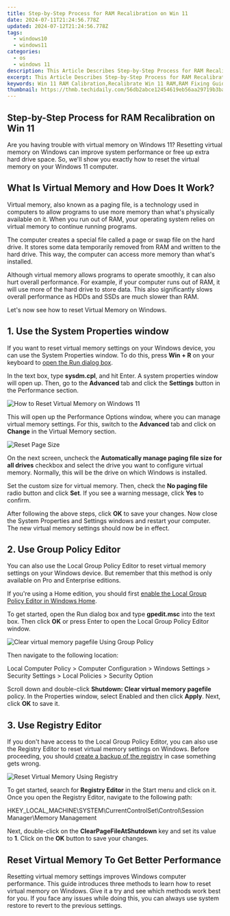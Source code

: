 ```yaml
---
title: Step-by-Step Process for RAM Recalibration on Win 11
date: 2024-07-11T21:24:56.778Z
updated: 2024-07-12T21:24:56.778Z
tags:
  - windows10
  - windows11
categories:
  - os
  - windows 11
description: This Article Describes Step-by-Step Process for RAM Recalibration on Win 11
excerpt: This Article Describes Step-by-Step Process for RAM Recalibration on Win 11
keywords: Win 11 RAM Calibration,Recalibrate Win 11 RAM,RAM Fixing Guide Win 11,Win 11 Memory Tuning Steps,Recalibrating Win 11 RAM,Stepwise Win 11 RAM Reset,Optimize Win 11 RAM Usage
thumbnail: https://thmb.techidaily.com/56db2abce12454619eb56aa29719b3ba982081a7573c4ec93a0c358d91bb966c.jpg
---
```


## Step-by-Step Process for RAM Recalibration on Win 11

 Are you having trouble with virtual memory on Windows 11? Resetting virtual memory on Windows can improve system performance or free up extra hard drive space. So, we'll show you exactly how to reset the virtual memory on your Windows 11 computer.

## What Is Virtual Memory and How Does It Work?

 Virtual memory, also known as a paging file, is a technology used in computers to allow programs to use more memory than what's physically available on it. When you run out of RAM, your operating system relies on virtual memory to continue running programs.

 The computer creates a special file called a page or swap file on the hard drive. It stores some data temporarily removed from RAM and written to the hard drive. This way, the computer can access more memory than what's installed.

 Although virtual memory allows programs to operate smoothly, it can also hurt overall performance. For example, if your computer runs out of RAM, it will use more of the hard drive to store data. This also significantly slows overall performance as HDDs and SSDs are much slower than RAM.

 Let's now see how to reset Virtual Memory on Windows.

## 1\. Use the System Properties window

 If you want to reset virtual memory settings on your Windows device, you can use the System Properties window. To do this, press **Win + R** on your keyboard to [open the Run dialog box](https://www.makeuseof.com/windows-open-run-command-dialog-box/).

 In the text box, type **sysdm.cpl**, and hit Enter. A system properties window will open up. Then, go to the **Advanced** tab and click the **Settings** button in the Performance section.

![How to Reset Virtual Memory on Windows 11](https://static1.makeuseofimages.com/wordpress/wp-content/uploads/2023/04/how-to-reset-virtual-memory-on-windows-11.jpg)

 This will open up the Performance Options window, where you can manage virtual memory settings. For this, switch to the **Advanced** tab and click on **Change** in the Virtual Memory section.

![Reset Page Size](https://static1.makeuseofimages.com/wordpress/wp-content/uploads/2023/04/reset-page-size.jpg)

 On the next screen, uncheck the **Automatically manage paging file size for all drives** checkbox and select the drive you want to configure virtual memory. Normally, this will be the drive on which Windows is installed.

 Set the custom size for virtual memory. Then, check the **No paging file** radio button and click **Set**. If you see a warning message, click **Yes** to confirm.

 After following the above steps, click **OK** to save your changes. Now close the System Properties and Settings windows and restart your computer. The new virtual memory settings should now be in effect.

## 2\. Use Group Policy Editor

 You can also use the Local Group Policy Editor to reset virtual memory settings on your Windows device. But remember that this method is only available on Pro and Enterprise editions.

 If you're using a Home edition, you should first [enable the Local Group Policy Editor in Windows Home](https://www.makeuseof.com/tag/access-group-policy-editor-even-windows-home-settings-try/).

 To get started, open the Run dialog box and type **gpedit.msc** into the text box. Then click **OK** or press Enter to open the Local Group Policy Editor window.

![Clear virtual memory pagefile Using Group Policy](https://static1.makeuseofimages.com/wordpress/wp-content/uploads/2023/04/clear-virtual-memory-pagefile-using-group-policy.jpg)

 Then navigate to the following location:

Local Computer Policy > Computer Configuration > Windows Settings > Security Settings > Local Policies > Security Option

 Scroll down and double-click **Shutdown: Clear virtual memory pagefile** policy. In the Properties window, select Enabled and then click **Apply**. Next, click **OK** to save it.

## 3\. Use Registry Editor

 If you don't have access to the Local Group Policy Editor, you can also use the Registry Editor to reset virtual memory settings on Windows. Before proceeding, you should [create a backup of the registry](https://www.makeuseof.com/tag/backup-restore-windows-registry/) in case something gets wrong.

![Reset Virtual Memory Using Registry](https://static1.makeuseofimages.com/wordpress/wp-content/uploads/2023/04/reset-virtual-memory-using-registry.jpg)

 To get started, search for **Registry Editor** in the Start menu and click on it. Once you open the Registry Editor, navigate to the following path:

HKEY_LOCAL_MACHINE\SYSTEM\CurrentControlSet\Control\Session Manager\Memory Management

 Next, double-click on the **ClearPageFileAtShutdown** key and set its value to **1**. Click on the **OK** button to save your changes.

## Reset Virtual Memory To Get Better Performance

 Resetting virtual memory settings improves Windows computer performance. This guide introduces three methods to learn how to reset virtual memory on Windows. Give it a try and see which methods work best for you. If you face any issues while doing this, you can always use system restore to revert to the previous settings.


<ins class="adsbygoogle"
     style="display:block"
     data-ad-format="autorelaxed"
     data-ad-client="ca-pub-7571918770474297"
     data-ad-slot="1223367746"></ins>



<ins class="adsbygoogle"
     style="display:block"
     data-ad-client="ca-pub-7571918770474297"
     data-ad-slot="8358498916"
     data-ad-format="auto"
     data-full-width-responsive="true"></ins>




